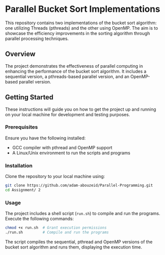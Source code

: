 # Parallel Bucket Sort Implementations

This repository contains two implementations of the bucket sort algorithm: one utilizing Threads (pthreads) and the other using OpenMP. The aim is to showcase the efficiency improvements in the sorting algorithm through parallel processing techniques.

## Overview

The project demonstrates the effectiveness of parallel computing in enhancing the performance of the bucket sort algorithm. It includes a sequential version, a pthreads-based parallel version, and an OpenMP-based parallel version.

## Getting Started

These instructions will guide you on how to get the project up and running on your local machine for development and testing purposes.

### Prerequisites

Ensure you have the following installed:

- GCC compiler with pthread and OpenMP support
- A Linux/Unix environment to run the scripts and programs

### Installation

Clone the repository to your local machine using:

```bash
git clone https://github.com/adam-abouzeid/Parallel-Programming.git
cd Assignment/ 2
```

### Usage

The project includes a shell script (`run.sh`) to compile and run the programs. Execute the following commands:

```bash
chmod +x run.sh  # Grant execution permissions
./run.sh         # Compile and run the programs
```

The script compiles the sequential, pthread and OpenMP versions of the bucket sort algorithm and runs them, displaying the execution time.

